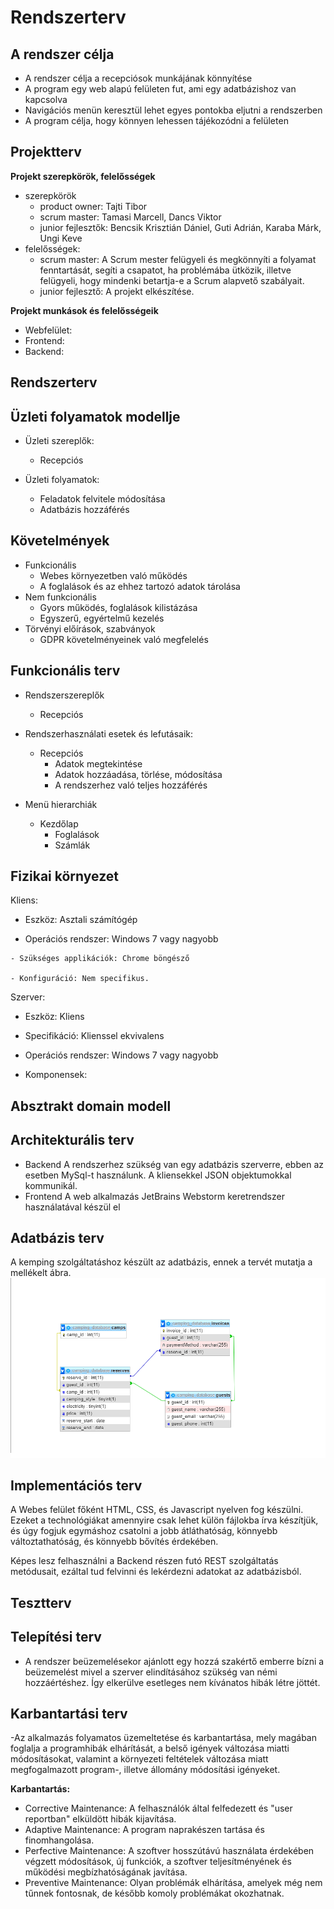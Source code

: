 # Rendszerterv

## A rendszer célja

- A rendszer célja a recepciósok munkájának könnyítése
- A program egy web alapú felületen fut, ami egy adatbázishoz van kapcsolva
- Navigációs menün keresztül lehet egyes pontokba eljutni a rendszerben
- A program célja, hogy könnyen lehessen tájékozódni a felületen

## Projektterv
**Projekt szerepkörök, felelősségek**

-   szerepkörök
    -   product owner: Tajti Tibor
    -   scrum master: Tamasi Marcell, Dancs Viktor
    - junior fejlesztők: Bencsik Krisztián Dániel, Guti Adrián, Karaba Márk, Ungi Keve
-   felelősségek:
    -   scrum master: A Scrum mester felügyeli és megkönnyíti a folyamat fenntartását, segíti a csapatot, ha problémába ütközik, illetve felügyeli, hogy mindenki betartja-e a Scrum alapvető szabályait.
    -   junior fejlesztő: A projekt elkészítése.

**Projekt munkások és felelősségeik**

-   Webfelület:
-   Frontend: 
-   Backend: 
## Rendszerterv 

## Üzleti folyamatok modellje

- Üzleti szereplők:
  - Recepciós
  
- Üzleti folyamatok:
  - Feladatok felvitele módosítása
  - Adatbázis hozzáférés

## Követelmények

 - Funkcionális
	- Webes környezetben való működés
	- A foglalások és az ehhez tartozó adatok tárolása
 - Nem funkcionális
	- Gyors működés, foglalások kilistázása
	- Egyszerű, egyértelmű kezelés
 - Törvényi előírások, szabványok
	- GDPR követelményeinek való megfelelés
## Funkcionális terv

- Rendszerszereplők
  - Recepciós
  
- Rendszerhasználati esetek és lefutásaik:
  - Recepciós
    * Adatok megtekintése
    * Adatok hozzáadása, törlése, módosítása
    * A rendszerhez való teljes hozzáférés

- Menü hierarchiák
  - Kezdőlap
    * Foglalások
    * Számlák
## Fizikai környezet
Kliens:
   - Eszköz: Asztali számítógép

  -  Operációs rendszer: Windows 7 vagy nagyobb

    - Szükséges applikációk: Chrome böngésző

    - Konfiguráció: Nem specifikus.



Szerver:

- Eszköz: Kliens

- Specifikáció: Klienssel ekvivalens

- Operációs rendszer: Windows 7 vagy nagyobb

 - Komponensek: 
## Absztrakt domain modell

## Architekturális terv
 - Backend
	A rendszerhez szükség van egy adatbázis szerverre, ebben az esetben MySql-t használunk.
	A kliensekkel JSON objektumokkal kommunikál.
 - Frontend
	A web alkalmazás JetBrains Webstorm keretrendszer használatával készül el

## Adatbázis terv

A kemping szolgáltatáshoz készült az adatbázis, ennek a tervét mutatja a mellékelt ábra.
![Adatbázis terv](https://github.com/L0ggeRs/afp2_exception/blob/main/Dokumentáció/database_model.png)

## Implementációs terv
A Webes felület főként HTML, CSS, és Javascript nyelven fog készülni. Ezeket a technológiákat amennyire csak lehet külön fájlokba írva készítjük, és úgy fogjuk egymáshoz csatolni a jobb átláthatóság, könnyebb változtathatóság, és könnyebb bővítés érdekében.

 Képes lesz felhasználni a Backend részen futó REST szolgáltatás metódusait, ezáltal tud felvinni és lekérdezni adatokat az adatbázisból. 
## Tesztterv

## Telepítési terv

 - A rendszer beüzemelésekor ajánlott egy hozzá szakértő emberre bízni a beüzemelést mivel a szerver elindításához szükség van némi hozzáértéshez.
	Így elkerülve esetleges nem kívánatos hibák létre jöttét.
## Karbantartási terv

-Az alkalmazás folyamatos üzemeltetése és karbantartása, mely
magában foglalja a programhibák elhárítását, a belső igények változása miatti
módosításokat, valamint a környezeti feltételek változása miatt
megfogalmazott program-, illetve állomány módosítási igényeket.

**Karbantartás:**
- Corrective Maintenance: A felhasználók által felfedezett és "user reportban"
elküldött hibák kijavítása.
- Adaptive Maintenance: A program naprakészen tartása és finomhangolása.
- Perfective Maintenance: A szoftver hosszútávú használata érdekében végzett
módosítások, új funkciók, a szoftver teljesítményének és működési
megbízhatóságának javítása.
- Preventive Maintenance: Olyan problémák elhárítása, amelyek még nem
tűnnek fontosnak, de később komoly problémákat okozhatnak.
